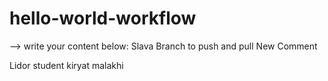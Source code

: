 # hello-world-workflow

--> write your content below:
Slava Branch to push and pull
New Comment

Lidor student kiryat malakhi